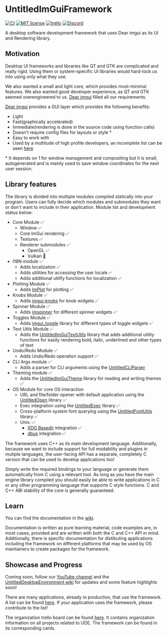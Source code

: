 # UntitledImGuiFramework
[![CI](https://github.com/MadLadSquad/UntitledImGuiFramework/actions/workflows/ci.yaml/badge.svg?branch=master)](https://github.com/MadLadSquad/UntitledImGuiFramework/actions/workflows/ci.yaml)
[![MIT license](https://img.shields.io/badge/License-MIT-blue.svg)](https://lbesson.mit-license.org/)
[![trello](https://img.shields.io/badge/Trello-UDE-blue])](https://trello.com/b/HmfuRY2K/untitleddesktop)
[![Discord](https://img.shields.io/discord/717037253292982315.svg?label=&logo=discord&logoColor=ffffff&color=7389D8&labelColor=6A7EC2)](https://discord.gg/4wgH8ZE)

A desktop software development framework that uses Dear imgui as its UI and Rendering library.

## Motivation
Desktop UI frameworks and libraries like QT and GTK are complicated and really rigid. Using them or system-specific UI libraries
would hard-lock us into using only what they use. 

We also wanted a small and light core, which provides most-minimal features. We also wanted good developer experience, as 
QT and GTK seemed overengineered to us. [Dear imgui](https://github.com/ocornut/imgui) filled all our requirements.

[Dear imgui](https://github.com/ocornut/imgui) provides a GUI layer which provides the following benefits:
- Light
- Fast(graphically accelerated)
- Immediate(rendering is done in the source code using function calls)
- Doesn't require config files for layouts or style \*
- Easy to work with
- Used by a multitude of high profile developers, an incomplete list can be seen [here](https://github.com/ocornut/imgui/wiki/Software-using-dear-imgui)

\* It depends on 1 for window management and compositing but it is small, autogenerated and is mainly used to save window 
coordinates for the next user session.

## Library features
The library is divided into multiple modules compiled statically into your program. Users can fully decide which modules 
and submodules they want or don't want to include in their application. Module list and development status below:
- Core Module ✅
  - Window ✅
  - Core ImGui rendering ✅
  - Textures ✅
  - Renderer submodules ✅
    - OpenGL ✅
    - Vulkan 🚧
- I18N module ✅
  - Adds localization ✅
  - Adds utilities for accessing the user locale ✅
  - Adds additional utilify functions for localization ✅
- Plotting Module ✅
  - Adds [ImPlot](https://github.com/epezent/implot) for plotting ✅
- Knobs Module ✅
  - Adds [imgui-knobs](https://github.com/altschuler/imgui-knobs) for knob widgets ✅
- Spinner Module ✅
  - Adds [imspinner](https://github.com/dalerank/imspinner) for different spinner widgets ✅
- Toggles Module ✅
  - Adds [imgui_toggle](https://github.com/cmdwtf/imgui_toggle) library for different types of toggle widgets ✅
- Text Utils Module ✅
  - Adds the [UntitledImGuiTextUtils](https://github.com/MadLadSquad/UntitledImGuiTextUtils) library that adds additional utility 
functions for easily rendering bold, italic, underlined and other types of text
- Undo/Redo Module ✅
  - Adds Undo/Redo operation support ✅
- CLI Args module ✅
  - Adds a parser for CLI arguments using the [UntitledCLIParser](https://github.com/MadLadSquad/UntitledCLIParser)
- Theming module ✅
  - Adds the [UntitledImGuiTheme](https://github.com/MadLadSquad/UntitledImGuiTheme) library for reading and writing themes ✅
- OS Module for core OS interaction
  - URL and file/folder opener with default application using the [UntitledOpen](https://github.com/MadLadSquad/UntitledOpen) library ✅
  - Exec integration using the [UntitledExec](https://github.com/MadLadSquad/UntitledExec) library ✅
  - Cross-platform system font querying using the [UntitledFontUtils](https://github.com/MadLadSquad/UntitledFontUtils) library ✅
  - Unix: ✅
    - [XDG Basedir](https://specifications.freedesktop.org/basedir-spec/basedir-spec-latest.html) integration ✅
    - [dbus](https://www.freedesktop.org/wiki/Software/dbus/) integration ✅

The framework uses C++ as its main development language. Additionally, because we want to include support for full modability and 
plugins in mutiple languages, the user-facing API has a separate, completely C version that can be used to develop 
applications too! 

Simply write the required bindings to your language or generate them automatically from C using a relevant tool. As long as 
you have the main engine library compiled you should easily be able to write applications in C or any other programming 
language that supports C style functions. C and C++ ABI stability of the core is generally guaranteed.

## Learn
You can find the documentation in the [wiki](https://github.com/MadLadSquad/UntitledImGuiFramework/wiki).

Documentation is written as pure learning material, code examples are, in most cases, provided and are written with both 
the C and C++ API in mind. Additionally, there is specific documentation for distibuting applications including the 
framework on different platforms that may be used by OS maintainers to create packages for the framework.

## Showcase and Progress
Coming soon, follow our [YouTube channel](https://www.youtube.com/channel/UCWKEvueStyfeMGnkvVJuGxQ) and the 
[UntitledDesktopEnvironment wiki](https://trello.com/b/HmfuRY2K/untitleddesktop) for updates and some feature highlights 
soon!

There are many applications, already in production, that use the framework. A list can be found 
[here](https://github.com/MadLadSquad/UntitledImGuiFramework/wiki/Applications-using-the-framework). If your application 
uses the framework, please contribute to the list!

The organization trello board can be found [here](https://trello.com/b/HmfuRY2K/untitleddesktop). It
contains organization information on all projects related to UDE. The framework can be found in its corresponding cards.

